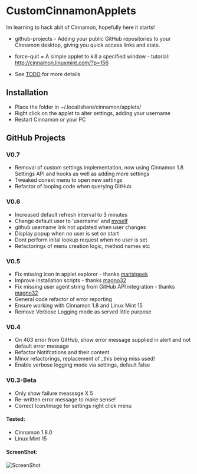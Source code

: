 CustomCinnamonApplets
=====================

Im learning to hack abit of Cinnamon, hopefully here it starts!

* github-projects - Adding your public GitHub repositories to your Cinnamon desktop, giving you quick access links and stats.
* force-quit = A simple applet to kill a specified window - tutorial: http://cinnamon.linuxmint.com/?p=156

* See [TODO](https://github.com/jamesemorgan/CustomCinnamonApplets/blob/master/github-projects%40morgan-design.com/TODO) for more details

## Installation

* Place the folder in ~/.local/share/cinnamon/applets/ 
* Right click on the applet to alter settings, adding your username
* Restart Cinnamon or your PC

## GitHub Projects

### V0.7
* Removal of custom settings implementation, now using Cinnamon 1.8 Settings API and hooks as well as adding more settings
* Tweaked conext menu to open new settings
* Refactor of looping code when querying GitHub

### V0.6
* Increased default refresh interval to 3 minutes
* Change default user to 'username' and [myself](https://github.com/jamesemorgan)
* github username link not updated when user changes
* Display popup when no user is set on start
* Dont perform inital lookup request when no user is set
* Refactorings of menu creation logic, method names etc

### V0.5
* Fix missing icon in applet explorer - thanks [maristgeek](https://github.com/maristgeek)
* Improve installation scripts - thanks [magno32](https://github.com/magno32)
* Fix missing user agent string from GitHub API integration - thanks [magno32](https://github.com/magno32)
* General code refactor of error reporting
* Ensure working with Cinnamon 1.8 and Linux Mint 15
* Remove Verbose Logging mode as served little purpose

### V0.4
* On 403 error from GitHub, show error message supplied in alert and not default error message
* Refactor Notifcations and their content
* Minor refactorings, replacement of _this being miss used!
* Enable verbose logging mode via settings, default false

### V0.3-Beta
* Only show failure measssge X 5
* Re-written error message to make sense!
* Correct Icon/Image for settings right click menu

#### Tested:

* Cinnamon 1.8.0
* Linux Mint 15

#### ScreenShot:

![ScreenShot](https://github.com/jamesemorgan/CustomCinnamonApplets/raw/master/screenshots/v0.7-github-explorer.png)
